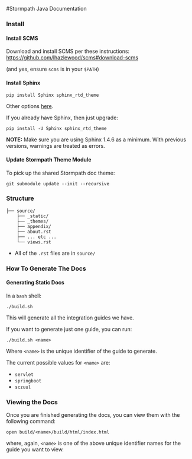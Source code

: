 #Stormpath Java Documentation

### Install

#### Install SCMS

Download and install SCMS per these instructions: https://github.com/lhazlewood/scms#download-scms

(and yes, ensure `scms` is in your `$PATH`)

#### Install Sphinx

`pip install Sphinx sphinx_rtd_theme`

Other options [here](http://www.sphinx-doc.org/en/stable/install.html).

If you already have Sphinx, then just upgrade:

`pip install -U Sphinx sphinx_rtd_theme`

**NOTE:** Make sure you are using Sphinx 1.4.6 as a minimum. With previous versions, warnings are treated as errors.

#### Update Stormpath Theme Module

To pick up the shared Stormpath doc theme:

`git submodule update --init --recursive`

### Structure

```
├── source/
    ├── _static/
    ├── _themes/
    ├── appendix/
    ├── about.rst
    ├── ... etc ...
    └── views.rst
```

- All of the `.rst` files are in `source/`

### How To Generate The Docs

#### Generating Static Docs

In a `bash` shell:

```
./build.sh
```

This will generate all the integration guides we have.

If you want to generate just one guide, you can run:

```
./build.sh <name>
```

Where `<name>` is the unique identifier of the guide to generate.

The current possible values for `<name>` are:

- `servlet`
- `springboot`
- `sczuul`

### Viewing the Docs

Once you are finished generating the docs, you can view them with the following command:

`open build/<name>/build/html/index.html`

where, again, `<name>` is one of the above unique identifier names for the guide you want to view.

